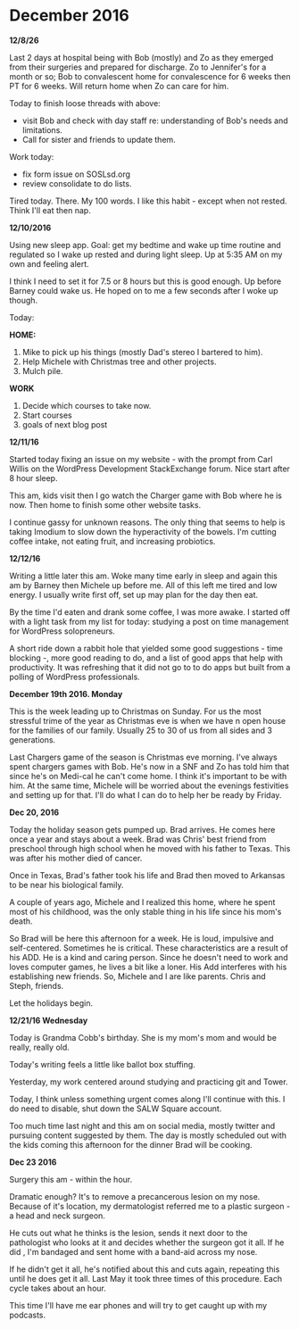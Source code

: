 # December 2016 #


**12/8/26**

Last 2 days at hospital being with Bob (mostly) and Zo as they emerged from their surgeries and prepared for discharge. Zo to Jennifer's for a month or so; Bob to convalescent home for convalescence for 6 weeks then PT for 6 weeks.  Will return home when Zo can care for him.

Today to finish loose threads with above:

- visit Bob and check with day staff re: understanding of Bob's needs and limitations.
- Call for sister and friends to update them.

Work today:


- fix form issue on SOSLsd.org
- review consolidate to do lists.

Tired today. There. My 100 words.  I like this habit - except when not rested.  Think I'll eat then nap.

**12/10/2016**

Using new sleep app. Goal: get my bedtime and wake up time routine and regulated so I wake up rested and during light sleep. Up at 5:35 AM on my own and feeling alert.  

I think I need to set it for 7.5 or 8 hours but this is good enough.  Up before Barney could wake us.  He hoped on to me a few seconds after I woke up though.

Today:
 
  **HOME:**

1. Mike to pick up his things (mostly Dad's stereo I bartered to him).
2. Help Michele with Christmas tree and other projects.
3. Mulch pile.

 **WORK**

1. Decide which courses to take now.
2. Start courses
3. goals of next blog post

**12/11/16**

Started today fixing an issue on my website - with the prompt from Carl Willis on the WordPress Development StackExchange forum. Nice start after 8 hour sleep.

This am, kids visit then I go watch the Charger game with Bob where he is now. Then home to finish some other website tasks.

I continue gassy for unknown reasons.  The only thing that seems to help is taking Imodium to slow down the hyperactivity of the bowels.  I'm cutting coffee intake, not eating fruit, and increasing probiotics.


**12/12/16**

Writing a little later this am. Woke many time early in sleep and again this am by Barney then Michele up before me. All of this left me tired and low energy. I usually write first off, set up may plan for the day then eat. 

By the time I'd eaten and drank some coffee, I was more awake.  I started off with a light task from my list for today: studying a post on time management for WordPress solopreneurs. 

A short ride down a rabbit hole that yielded some good suggestions - time blocking -, more good reading to do, and a list of good apps that help with productivity. It was refreshing that it did not go to to do apps but built from a polling of WordPress professionals.

**December 19th 2016. Monday**
<p>This is the week leading up to Christmas on Sunday.  For us the  most stressful trime of the year as Christmas eve is when we have n open house for the families of our family. Usually 25 to 30 of us from all sides and 3 generations.</p>
<p>Last Chargers game of the season is Christmas eve morning.  I've always spent chargers games with Bob.  He's now in a SNF and Zo has told him that since he's on Medi-cal he can't come home.  I think it's important to be with him. At the same time, Michele will be worried about the evenings festivities and setting up for that.  I'll do what I can do to help her be ready by Friday.</p>


<p><strong>Dec 20, 2016</strong></p>
<p>Today the holiday season gets pumped up.  Brad arrives. He comes here once a year and stays about a week.  Brad was Chris' best friend from preschool through high school when he moved with his father to Texas. This was after his mother died of cancer.</p>
<p>Once in Texas, Brad's father took his life and Brad then moved to Arkansas to be near his biological family.</p>

<p>A couple of years ago, Michele and I realized this home, where he spent most of his childhood, was the only stable thing in his life since his mom's death.</p>

<p>So Brad will be here this afternoon for a week.  He is loud, impulsive and self-centered.  Sometimes he is critical. These characteristics are a result of his ADD.  He is a kind and caring person. Since he doesn't need to work and loves computer games, he lives a bit like a loner. His Add interferes with his establishing new friends. So, Michele and I are like parents. Chris and Steph, friends. </p>
<p>Let the holidays begin.</p>


<p><strong>12/21/16 Wednesday</strong></p>
<p>Today is Grandma Cobb's birthday.  She is my mom's mom and would be really, really old.</p>
<p>Today's writing feels a little like ballot box stuffing.</p>
<p>Yesterday, my work centered around studying and practicing git and Tower.</p>
<p>Today, I think unless something urgent comes along I'll continue with this. I do need to disable, shut down the SALW Square account.</p>
<p>Too much time last night and this am on social media, mostly twitter and pursuing content suggested by them. The day is mostly scheduled out with the kids coming this afternoon for the dinner Brad will be cooking. </p>


<p><strong>Dec 23 2016</strong></p>
<p>Surgery this am - within the hour. </p>
<p>Dramatic enough?  It's to remove a precancerous lesion on my nose.  Because of it's location, my dermatologist referred me to a plastic surgeon - a head and neck surgeon.  
</p>
<p>He cuts out what he thinks is the lesion, sends it next door to the pathologist who looks at it and decides whether the surgeon got it all. If he did , I'm bandaged and sent home with a band-aid across my nose.</p>
<p>If he didn't get it all, he's notified about this and cuts again, repeating this until he does get it all.  Last May it took three times of this procedure.  Each cycle takes about an hour.</p>
<p>This time I'll have me ear phones and will try to get caught up with my podcasts.</p>

